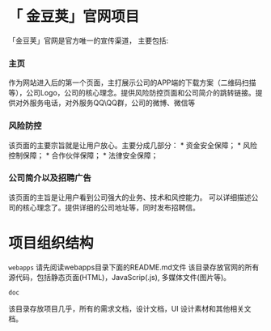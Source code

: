 # 「 金豆荚」官网项目

「金豆荚」官网是官方唯一的宣传渠道， 主要包括:

### 主页

作为网站进入后的第一个页面，主打展示公司的APP端的下载方案（二维码扫描等），公司Logo，公司的核心理念。提供风险防控页面和公司简介的跳转链接。提供对外服务电话，对外服务QQ\QQ群，公司的微博、微信等
          
### 风险防控

该页面的主要宗旨就是让用户放心。主要分成几部分：
	* 资金安全保障；
	* 风险控制保障；
	* 合作伙伴保障；
	* 法律安全保障；

### 公司简介以及招聘广告
             
该页面的主旨是让用户看到公司强大的业务、技术和风控能力。 可以详细描述公司的核心理念了。提供详细的公司地址等，同时发布招聘信。

# 项目组织结构
`webapps` 
请先阅读webapps目录下面的README.md文件
该目录存放官网的所有源代码，包括静态页面(HTML)，JavaScrip(.js), 多媒体文件(图片等)。

`doc`

该目录存放项目几乎，所有的需求文档，设计文档，UI 设计素材和其他相关文档。
